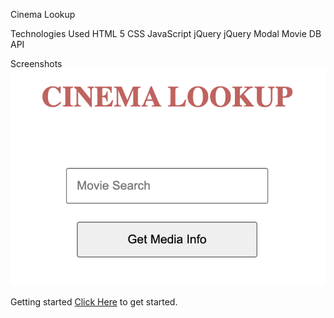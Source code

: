 Cinema Lookup

Technologies Used
 HTML 5
 CSS
 JavaScript
 jQuery
 jQuery Modal
 Movie DB API

Screenshots
![Application Image](./image.jpg)


Getting started
[Click Here](https://github.com/brendanmac01/Cinema-Lookup.git) to get started.


